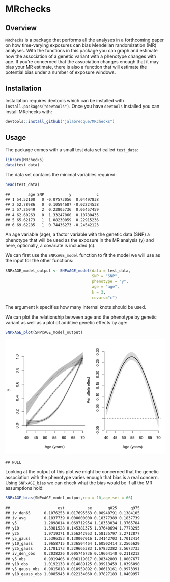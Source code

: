 
# MRchecks

## Overview

`MRchecks` is a package that performs all the analyses in a forthcoming
paper on how time-varying exposures can bias Mendelian randomization
(MR) analyses. With the functions in this package you can graph and
estimate how the association of a genetic variant with a phenotype
changes with age. If you’re concerned that the association changes
enough that it may bias your MR estimate, there is also a function that
will estimate the potential bias under a number of exposure windows.

## Installation

Installation requires devtools which can be installed with
`install.packages("devtools")`. Once you have `devtools` installed you
can install MRchecks with:

``` r
devtools::install_github("jalabrecque/MRchecks")
```

## Usage

The package comes with a small test data set called `test_data`:

``` r
library(MRchecks)
data(test_data)
```

The data set contains the minimal variables required:

``` r
head(test_data)
```

    ##        age SNP           y           c
    ## 1 54.52100   0 -0.07573056  0.04497838
    ## 2 52.78986   0  0.10594687 -0.02224538
    ## 3 57.25049   2  0.23805736  0.05457459
    ## 4 62.60263   0  1.33247060  0.10780435
    ## 5 65.62173   1  1.08230059  0.22915236
    ## 6 69.62285   1  0.74436273 -0.24542123

An age variable (age), a factor variable with the genetic data (SNP) a
phenotype that will be used as the exposure in the MR analysis (y) and
here, optionally, a covariate is included (c).

We can first use the `SNPxAGE_model` function to fit the model we will
use as the input for the other functions:

``` r
SNPxAGE_model_output <- SNPxAGE_model(data = test_data,
                                      SNP = "SNP",
                                      phenotype = "y",
                                      age = "age",
                                      k = 3,
                                      covars="c")
```

The argument k specifies how many internal knots should be used.

We can plot the relationship between age and the phenotype by genetic
variant as well as a plot of additive genetic effects by age:

``` r
SNPxAGE_plot(SNPxAGE_model_output)
```

![](README_files/figure-gfm/unnamed-chunk-4-1.png)<!-- -->

    ## NULL

Looking at the output of this plot we might be concerned that the
genetic association with the phenotype varies enough that bias is a real
concern. Using `SNPxAGE_bias` we can check what the bias would be if all
the MR assumptions hold:

``` r
SNPxAGE_bias(SNPxAGE_model_output,rep = 10,age_set = 66)
```

    ##                     est          se       q025      q975
    ## iv_den65      0.1076253 0.017695563 0.08948791 0.1384105
    ## iv_avg        0.1837739 0.000000000 0.18377389 0.1837739
    ## y5            1.2898014 0.069712954 1.18353034 1.3765784
    ## y10           1.5981528 0.145381375 1.37640694 1.7778295
    ## y25           1.9719371 0.256242953 1.58135797 2.2712877
    ## y5_gauss      1.5396353 0.130007016 1.34142703 1.7012414
    ## y10_gauss     1.9658715 0.236504464 1.60502414 2.2565629
    ## y25_gauss     2.1781173 0.329665383 1.67832382 2.5673733
    ## iv_den_obs    0.2038226 0.005746736 0.19664140 0.2118212
    ## y5_obs        0.9919406 0.006119017 0.98342803 1.0007677
    ## y10_obs       1.0192138 0.014089125 0.99913459 1.0396090
    ## y5_gauss_obs  0.9815818 0.010959892 0.96613161 0.9973391
    ## y10_gauss_obs 1.0085943 0.022134060 0.97827183 1.0409957
